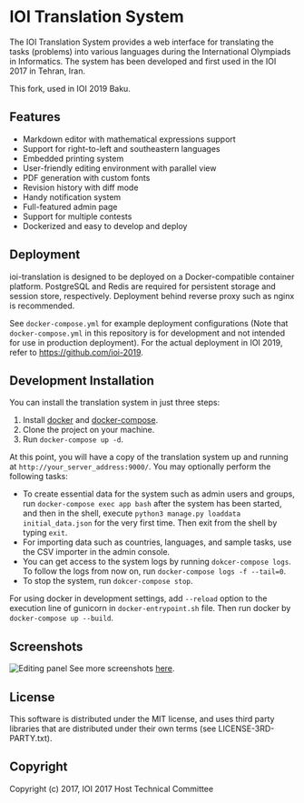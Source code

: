 IOI Translation System
======================

The IOI Translation System provides a web interface for translating the tasks (problems)
into various languages during the International Olympiads in Informatics.
The system has been developed and first used in the IOI 2017 in Tehran, Iran.

This fork, used in IOI 2019 Baku.

Features
--------

* Markdown editor with mathematical expressions support
* Support for right-to-left and southeastern languages
* Embedded printing system
* User-friendly editing environment with parallel view
* PDF generation with custom fonts
* Revision history with diff mode
* Handy notification system
* Full-featured admin page
* Support for multiple contests
* Dockerized and easy to develop and deploy


Deployment
----------

ioi-translation is designed to be deployed on a Docker-compatible container platform. PostgreSQL and Redis are required for persistent storage and session store, respectively. Deployment behind reverse proxy such as nginx is recommended.

See `docker-compose.yml` for example deployment configurations (Note that `docker-compose.yml` in this repository is for development and not intended for use in production deployment). For the actual deployment in IOI 2019, refer to <https://github.com/ioi-2019>.


Development Installation
--------------------

You can install the translation system in just three steps:
1. Install [docker](https://docs.docker.com/engine/installation/) and
   [docker-compose](https://docs.docker.com/compose/install/).
2. Clone the project on your machine.
3. Run `docker-compose up -d`.

At this point, you will have a copy of the translation system up
and running at `http://your_server_address:9000/`.
You may optionally perform the following tasks:

* To create essential data for the system such as admin users and groups,
  run `docker-compose exec app bash` after the system has been started,
  and then in the shell, execute `python3 manage.py loaddata initial_data.json`
  for the very first time.
  Then exit from the shell by typing `exit`.
* For importing data such as countries, languages, and sample tasks,
  use the CSV importer in the admin console.
* You can get access to the system logs by running `dokcer-compose logs`.
  To follow the logs from now on, run `docker-compose logs -f --tail=0`.
* To stop the system, run `dokcer-compose stop`.

For using docker in development settings, add `--reload` option
to the execution line of gunicorn in `docker-entrypoint.sh` file.
Then run docker by `docker-compose up --build`.

Screenshots
----------------
![Editing panel](https://raw.githubusercontent.com/ioi-2017/translation/master/docs/screenshots/edit.png)
See more screenshots [here](https://github.com/ioi-2017/translation/tree/master/docs/screenshots).

License
-------
This software is distributed under the MIT license,
and uses third party libraries that are distributed under their own terms
(see LICENSE-3RD-PARTY.txt).

Copyright
---------
Copyright (c) 2017, IOI 2017 Host Technical Committee
